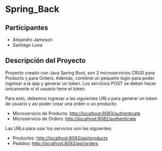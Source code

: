 # Spring_Back

## Participantes

- Alejandro Jameson
- Santiago Luna

## Descripción del Proyecto

Proyecto creado con Java Spring Boot, son 2 microservicios CRUD para Products y para Orders. Además, contiene un pequeño login para poder ingresar a la app y generar un token. Los servicios POST se deben hacer únicamente si el usuario tiene el token.

Para esto, debemos ingresar a las siguientes URLs para generar un token de usuario y asi poder crear una orden o un producto:

- Microservicio de Products: [http://localhost:8083/authenticate](http://localhost:8083/authenticate)
- Microservicio de Orders: [http://localhost:8082/authenticate](http://localhost:8082/authenticate)

Las URLs para usar los servicios son las siguientes:

- Productos: [http://localhost:8083/api/products](http://localhost:8083/api/products)
- Pedidos: [http://localhost:8082/api/orders](http://localhost:8082/api/orders)
